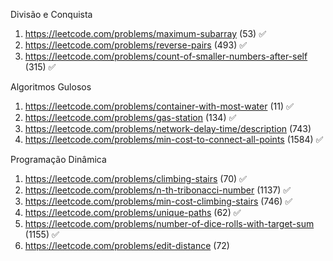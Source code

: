 Divisão e Conquista

1) https://leetcode.com/problems/maximum-subarray (53) ✅
2) https://leetcode.com/problems/reverse-pairs (493) ✅
3) https://leetcode.com/problems/count-of-smaller-numbers-after-self (315) ✅

Algoritmos Gulosos

1) https://leetcode.com/problems/container-with-most-water (11) ✅
2) https://leetcode.com/problems/gas-station (134) ✅
3) https://leetcode.com/problems/network-delay-time/description (743) 
4) https://leetcode.com/problems/min-cost-to-connect-all-points (1584) ✅

Programação Dinâmica

1) https://leetcode.com/problems/climbing-stairs (70) ✅
2) https://leetcode.com/problems/n-th-tribonacci-number (1137) ✅
3) https://leetcode.com/problems/min-cost-climbing-stairs (746) ✅
4) https://leetcode.com/problems/unique-paths (62) ✅
5) https://leetcode.com/problems/number-of-dice-rolls-with-target-sum (1155) ✅
6) https://leetcode.com/problems/edit-distance (72)

